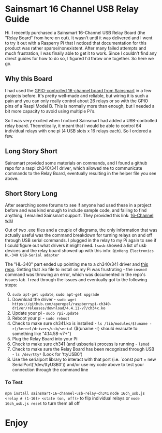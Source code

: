 # Sainsmart 16 Channel USB Relay Guide
Hi. I recently purchased a Sainsmart 16-Channel USB Relay Board (the "Relay Board" from here on out). It wasn't until it was delivered and I went to try it out with a Rasperry Pi that I noticed that documentation for this product was rather sparse/nonexistent. After many failed attempts and much frustration, I was finally able to get it to work. Since I couldn't find any direct guides for how to do so, I figured I'd throw one together. So here we go.

## Why this Board
I had used the [GPIO-controlled 16-channel board from Sainsmart](https://www.sainsmart.com/products/16-channel-12v-relay-module?nosto=continue-shoppping) in a few projects before. It's pretty well-made and reliable, but wiring it is such a pain and you can only really control about 26 relays or so with the GPIO pins of a Raspi Model B. This is normally more than enough, but I needed a bit more capacity to avoid using multiple Pi's.

So I was very excited when I noticed Sainsmart had added a USB-controlled relay board. Theoretically, it meant that I would be able to control 64 individual relays with one pi (4 USB slots x 16 relays each). So I ordered a few.

## Long Story Short
Sainsmart provided some materials on commands, and I found a github repo for a raspi ch340/341 driver, which allowed me to communicate commands to the Relay Board, eventually resulting in the helper file you see above.

## Short Story Long
After searching some forums to see if anyone had used these in a project before and was kind enough to include sample code, and failing to find anything, I emailed Sainsmart support. They provided this link: [16-Channel wiki](http://wiki.sainsmart.com/index.php/101-70-208)

Out of two .exe files and a couple of diagrams, the only information that was actually useful was the command breakdown for turning relays on and off through USB serial commands. I plugged in the relay to my Pi again to see if I could figure out what drivers it might need. `lsusb` showed a list of usb devices and the relay board showed up with this info: `QinHeng Electronics HL-340 USB-Serial adapter`

The "HL-340" part ended up pointing me to a ch340/341 driver and [this repo](https://github.com/aperepel/raspberrypi-ch340-driver). Getting that .ko file to install on my Pi was frustrating - the `insmod` command was throwing an error, which was documented in the repo's issues tab. I read through the issues and eventually got to the following steps:

0. `sudo apt-get update`, `sudo apt-get upgrade`
1. Download the driver - `sudo wget https://github.com/aperepel/raspberrypi-ch340-driver/releases/download/4.4.11-v7/ch34x.ko`
2. Update your pi - `sudo rpi-update`
3. Reboot your pi - `sudo reboot`
4. Check to make sure ch341.ko is installed - `ls /lib/modules/$(uname -r)/kernel/drivers/usb/serial` ($(uname -r) should evaluate to something like "4.14.58-v7+")
5. Plug the Relay Board into your Pi
6. Check to make sure ch341 (and usbserial) process is running - `lsmod`
7. Check to make sure the Relay Board has been recognized through USB - `ls /dev/tty*` (Look for 'ttyUSB0')
8. Use the serialport library to interact with that port (i.e. `const port = new SerialPort('/dev/ttyUSB0')) and/or use my code above to test your connection through the command line

### To Test
`npm install sainsmart-16-channel-usb-relay-ch341`
`node 16ch_usb.js <relay # (1-16)> <state (on, off)>` to flip individual relays or `node 16ch_usb.js reset` to turn them all off

# Enjoy
